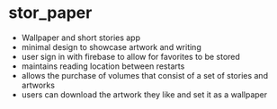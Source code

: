 # stor_paper

- Wallpaper and short stories app
- minimal design to showcase artwork and writing
- user sign in with firebase to allow for favorites to be stored
- maintains reading location between restarts
- allows the purchase of volumes that consist of a set of stories and artworks
- users can download the artwork they like and set it as a wallpaper

